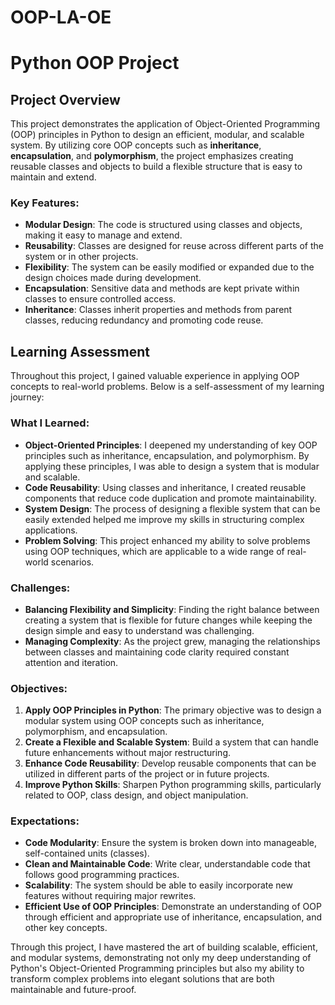 # OOP-LA-OE
# Python OOP Project

## Project Overview

This project demonstrates the application of Object-Oriented Programming (OOP) principles in Python to design an efficient, modular, and scalable system. By utilizing core OOP concepts such as **inheritance**, **encapsulation**, and **polymorphism**, the project emphasizes creating reusable classes and objects to build a flexible structure that is easy to maintain and extend.

### Key Features:
- **Modular Design**: The code is structured using classes and objects, making it easy to manage and extend.
- **Reusability**: Classes are designed for reuse across different parts of the system or in other projects.
- **Flexibility**: The system can be easily modified or expanded due to the design choices made during development.
- **Encapsulation**: Sensitive data and methods are kept private within classes to ensure controlled access.
- **Inheritance**: Classes inherit properties and methods from parent classes, reducing redundancy and promoting code reuse.

## Learning Assessment

Throughout this project, I gained valuable experience in applying OOP concepts to real-world problems. Below is a self-assessment of my learning journey:

### What I Learned:
- **Object-Oriented Principles**: I deepened my understanding of key OOP principles such as inheritance, encapsulation, and polymorphism. By applying these principles, I was able to design a system that is modular and scalable.
- **Code Reusability**: Using classes and inheritance, I created reusable components that reduce code duplication and promote maintainability.
- **System Design**: The process of designing a flexible system that can be easily extended helped me improve my skills in structuring complex applications.
- **Problem Solving**: This project enhanced my ability to solve problems using OOP techniques, which are applicable to a wide range of real-world scenarios.
  
### Challenges:
- **Balancing Flexibility and Simplicity**: Finding the right balance between creating a system that is flexible for future changes while keeping the design simple and easy to understand was challenging.
- **Managing Complexity**: As the project grew, managing the relationships between classes and maintaining code clarity required constant attention and iteration.

### Objectives:
1. **Apply OOP Principles in Python**: The primary objective was to design a modular system using OOP concepts such as inheritance, polymorphism, and encapsulation.
2. **Create a Flexible and Scalable System**: Build a system that can handle future enhancements without major restructuring.
3. **Enhance Code Reusability**: Develop reusable components that can be utilized in different parts of the project or in future projects.
4. **Improve Python Skills**: Sharpen Python programming skills, particularly related to OOP, class design, and object manipulation.

### Expectations:
- **Code Modularity**: Ensure the system is broken down into manageable, self-contained units (classes).
- **Clean and Maintainable Code**: Write clear, understandable code that follows good programming practices.
- **Scalability**: The system should be able to easily incorporate new features without requiring major rewrites.
- **Efficient Use of OOP Principles**: Demonstrate an understanding of OOP through efficient and appropriate use of inheritance, encapsulation, and other key concepts.
  
Through this project, I have mastered the art of building scalable, efficient, and modular systems, demonstrating not only my deep understanding of Python's Object-Oriented Programming principles but also my ability to transform complex problems into elegant solutions that are both maintainable and future-proof.
